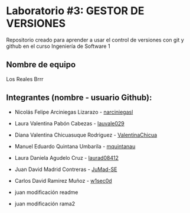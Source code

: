 # Laboratorio #3: GESTOR DE VERSIONES
Repositorio creado para aprender a usar el control de versiones con git y github en el curso Ingeniería de Software 1

## Nombre de equipo
Los Reales Brrr

## Integrantes (nombre - usuario Github):
* Nicolás Felipe Arciniegas Lizarazo - [narciniegasl](https://github.com/narciniegasl)
* Laura Valentina Pabón Cabezas - [lauvale029](https://github.com/lauvale029)
* Diana Valentina Chicuasuque Rodriguez - [ValentinaChicua](https://github.com/ValentinaChicua)
* Manuel Eduardo Quintana Umbarila - [mquintanau](https://github.com/mquintanau)
* Laura Daniela Agudelo Cruz - [laurad08412](https://github.com/laurad08412)
* Juan David Madrid Contreras - [JuMad-SE](https://github.com/JuMad)
* Carlos David Ramirez Muñoz - [w1sec0d](https://github.com/w1sec0d)

* juan modificación readme
* juan modificación rama2 
